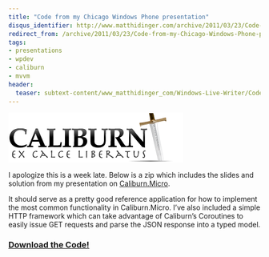 ```yaml
---
title: "Code from my Chicago Windows Phone presentation"
disqus_identifier: http://www.matthidinger.com/archive/2011/03/23/Code-from-my-Chicago-Windows-Phone-presentation.aspx
redirect_from: /archive/2011/03/23/Code-from-my-Chicago-Windows-Phone-presentation.aspx/
tags: 
- presentations
- wpdev
- caliburn
- mvvm
header:
  teaser: subtext-content/www_matthidinger_com/Windows-Live-Writer/Code-from-my-Chicago-windows-phone-prese_B2AB/Caliburn-cropped_thumb_1.png
---
```

![](/images/subtext-content/www_matthidinger_com/Windows-Live-Writer/Code-from-my-Chicago-windows-phone-prese_B2AB/Caliburn-cropped_thumb_1.png)

I apologize this is a week late. Below is a zip which includes the slides and solution from my presentation on [Caliburn.Micro](http://caliburnmicro.codeplex.com/).

It should serve as a pretty good reference application for how to implement the most common functionality in Caliburn.Micro. I’ve also included a simple HTTP framework which can take advantage of Caliburn’s Coroutines to easily issue GET requests and parse the JSON response into a typed model.

### [Download the Code!](http://buswatchapp.com/downloads/caliburnwp7.zip)

 

